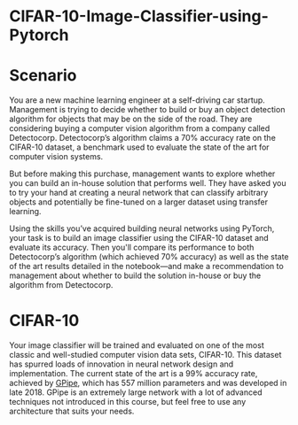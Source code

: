 # CIFAR-10-Image-Classifier-using-Pytorch

# Scenario

You are a new machine learning engineer at a self-driving car startup. Management is trying to decide whether to build or buy an object detection algorithm for objects that may be on the side of the road. They are considering buying a computer vision algorithm from a company called Detectocorp. Detectocorp’s algorithm claims a 70% accuracy rate on the CIFAR-10 dataset, a benchmark used to evaluate the state of the art for computer vision systems.

But before making this purchase, management wants to explore whether you can build an in-house solution that performs well. They have asked you to try your hand at creating a neural network that can classify arbitrary objects and potentially be fine-tuned on a larger dataset using transfer learning.

Using the skills you’ve acquired building neural networks using PyTorch, your task is to build an image classifier using the CIFAR-10 dataset and evaluate its accuracy. Then you'll compare its performance to both Detectocorp’s algorithm (which achieved 70% accuracy) as well as the state of the art results detailed in the notebook—and make a recommendation to management about whether to build the solution in-house or buy the algorithm from Detectocorp.

# CIFAR-10

Your image classifier will be trained and evaluated on one of the most classic and well-studied computer vision data sets, CIFAR-10. This dataset has spurred loads of innovation in neural network design and implementation. The current state of the art is a 99% accuracy rate, achieved by [GPipe](https://arxiv.org/abs/1811.06965), which has 557 million parameters and was developed in late 2018. GPipe is an extremely large network with a lot of advanced techniques not introduced in this course, but feel free to use any architecture that suits your needs.
